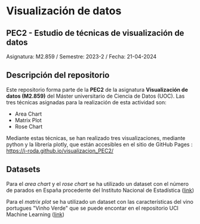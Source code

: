 # Visualización de datos
## PEC2 - Estudio de técnicas de visualización de datos

Asignatura: M2.859 / Semestre: 2023-2 / Fecha: 21-04-2024

## Descripción del repositorio
Este repositorio forma parte de la **PEC2** de la asignatura **Visualización de datos (M2.859)** del
Máster universitario de Ciencia de Datos (UOC). Las tres técnicas asignadas para la realización de esta actividad son:
* Area Chart
* Matrix Plot
* Rose Chart

Mediante estas técnicas, se han realizado tres visualizaciones, mediante python y la librería plotly, que están accesibles en el sitio de GitHub Pages : https://i-roda.github.io/visualizacion_PEC2/

## Datasets
Para el *area chart* y el *rose chart* se ha utilizado un dataset con el número de parados en España procedente del Instituto Nacional de Estadística ([link](https://www.ine.es/jaxiT3/Tabla.htm?t=4084&L=0))

Para el *matrix plot* se ha utilizado un dataset con las características del vino portugues "Vinho Verde" que se puede encontar en el repositorio UCI Machine Learning ([link](https://archive.ics.uci.edu/dataset/186/wine+quality))

